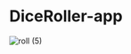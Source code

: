 # DiceRoller-app
![roll (5)](https://github.com/Sintya123/DiceRoller-app/assets/99961374/7b5eb712-4eda-4a07-a262-4a7bbc4163e1)

